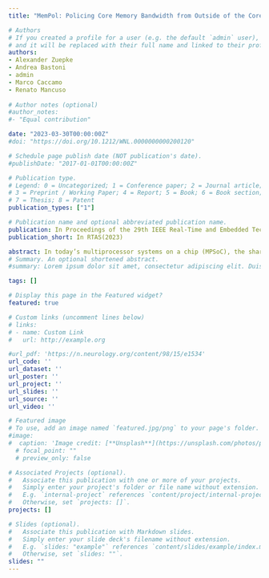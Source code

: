 ```yaml
---
title: "MemPol: Policing Core Memory Bandwidth from Outside of the Cores"

# Authors
# If you created a profile for a user (e.g. the default `admin` user), write the username (folder name) here 
# and it will be replaced with their full name and linked to their profile.
authors:
- Alexander Zuepke
- Andrea Bastoni
- admin
- Marco Caccamo
- Renato Mancuso
  
# Author notes (optional)
#author_notes:
#- "Equal contribution"

date: "2023-03-30T00:00:00Z"
#doi: "https://doi.org/10.1212/WNL.0000000000200120"

# Schedule page publish date (NOT publication's date).
#publishDate: "2017-01-01T00:00:00Z"

# Publication type.
# Legend: 0 = Uncategorized; 1 = Conference paper; 2 = Journal article;
# 3 = Preprint / Working Paper; 4 = Report; 5 = Book; 6 = Book section;
# 7 = Thesis; 8 = Patent
publication_types: ["1"]

# Publication name and optional abbreviated publication name.
publication: In Proceedings of the 29th IEEE Real-Time and Embedded Technology and Applications Symposium (RTAS), May 2023, San Antonio, Texas, USA.
publication_short: In RTAS(2023)

abstract: In today’s multiprocessor systems on a chip (MPSoC), the shared memory subsystem is a known source of temporal interference. The problem causes logically independent cores to affect each others’ performance, leading to pessimistic worst-case execution time (WCET) analysis. One of the most practical techniques to mitigate interference is memory regulation via throttling. Traditional regulation schemes rely on a combination of timer and performance counter interrupts to be delivered and processed on the same cores running real-time workload. Unfortunately, to prevent excessive overhead, regulation can only be enforced at a millisecond-scale granularity. In this work, we present a novel regulation mechanism from outside the cores that monitors performance counters for the application core’s activity in main memory at a microsecond scale. The approach is fully transparent to the applications on the cores, and can be implemented using widely available on-chip debug facilities. The presented mechanism also allows more complex composition of metrics to enact load-aware regulation. For instance, it allows redistributing unused bandwidth between cores while keeping the overall memory bandwidth of all cores below a given threshold. We implement our approach on a host of embedded platforms and carry out an in-depth evaluation on the Xilinx Zynq UltraScale+ ZCU102 platform using the SD-VBS.
# Summary. An optional shortened abstract.
#summary: Lorem ipsum dolor sit amet, consectetur adipiscing elit. Duis posuere tellus ac convallis placerat. Proin tincidunt magna sed ex sollicitudin condimentum.

tags: []

# Display this page in the Featured widget?
featured: true

# Custom links (uncomment lines below)
# links:
# - name: Custom Link
#   url: http://example.org

#url_pdf: 'https://n.neurology.org/content/98/15/e1534'
url_code: ''
url_dataset: ''
url_poster: ''
url_project: ''
url_slides: ''
url_source: ''
url_video: ''

# Featured image
# To use, add an image named `featured.jpg/png` to your page's folder. 
#image:
#  caption: 'Image credit: [**Unsplash**](https://unsplash.com/photos/pLCdAaMFLTE)'
  # focal_point: ""
  # preview_only: false

# Associated Projects (optional).
#   Associate this publication with one or more of your projects.
#   Simply enter your project's folder or file name without extension.
#   E.g. `internal-project` references `content/project/internal-project/index.md`.
#   Otherwise, set `projects: []`.
projects: []

# Slides (optional).
#   Associate this publication with Markdown slides.
#   Simply enter your slide deck's filename without extension.
#   E.g. `slides: "example"` references `content/slides/example/index.md`.
#   Otherwise, set `slides: ""`.
slides: "" 
---
```

